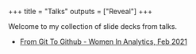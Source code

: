 +++
title = "Talks"
outputs = ["Reveal"]
+++

Welcome to my collection of slide decks from talks.

- [From Git To Github - Women In Analytics, Feb 2021](/git-to-github)
